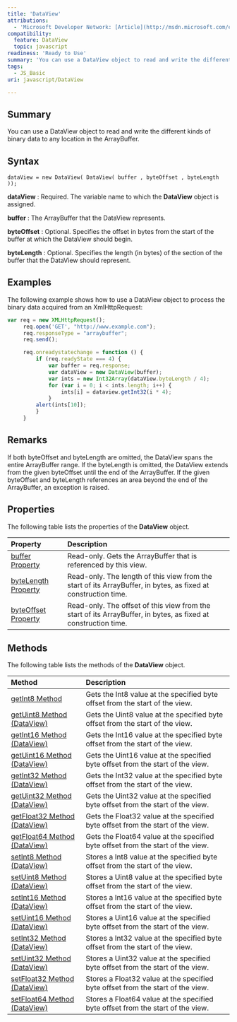 ```yaml
---
title: 'DataView'
attributions:
  - 'Microsoft Developer Network: [Article](http://msdn.microsoft.com/en-us/library/ie/br212463(v=vs.94).aspx)'
compatibility:
  feature: DataView
  topic: javascript
readiness: 'Ready to Use'
summary: 'You can use a DataView object to read and write the different kinds of binary data to any location in the ArrayBuffer.'
tags:
  - JS_Basic
uri: javascript/DataView

---
```

## Summary

You can use a DataView object to read and write the different kinds of binary data to any location in the ArrayBuffer.

## Syntax

    dataView = new DataView( DataView( buffer , byteOffset , byteLength ));

**dataView**
:   Required. The variable name to which the **DataView** object is assigned.

**buffer**
:   The ArrayBuffer that the DataView represents.

**byteOffset**
:   Optional. Specifies the offset in bytes from the start of the buffer at which the DataView should begin.

**byteLength**
:   Optional. Specifies the length (in bytes) of the section of the buffer that the DataView should represent.

## Examples

The following example shows how to use a DataView object to process the binary data acquired from an XmlHttpRequest:

``` js
var req = new XMLHttpRequest();
     req.open('GET', "http://www.example.com");
     req.responseType = "arraybuffer";
     req.send();

     req.onreadystatechange = function () {
         if (req.readyState === 4) {
             var buffer = req.response;
             var dataView = new DataView(buffer);
             var ints = new Int32Array(dataView.byteLength / 4);
             for (var i = 0; i < ints.length; i++) {
                 ints[i] = dataview.getInt32(i * 4);
             }
         alert(ints[10]);
         }
     }
```

## Remarks

If both byteOffset and byteLength are omitted, the DataView spans the entire ArrayBuffer range. If the byteLength is omitted, the DataView extends from the given byteOffset until the end of the ArrayBuffer. If the given byteOffset and byteLength references an area beyond the end of the ArrayBuffer, an exception is raised.

## Properties

The following table lists the properties of the **DataView** object.

|Property|Description|
|:-------|:----------|
|[buffer Property](/javascript/DataView/buffer)|Read-only. Gets the ArrayBuffer that is referenced by this view.|
|[byteLength Property](/javascript/DataView/byteLength)|Read-only. The length of this view from the start of its ArrayBuffer, in bytes, as fixed at construction time.|
|[byteOffset Property](/javascript/DataView/byteOffset)|Read-only. The offset of this view from the start of its ArrayBuffer, in bytes, as fixed at construction time.|

## Methods

The following table lists the methods of the **DataView** object.

|Method|Description|
|:-----|:----------|
|[getInt8 Method](/javascript/DataView/getInt8)|Gets the Int8 value at the specified byte offset from the start of the view.|
|[getUint8 Method (DataView)](/javascript/DataView/getUint8)|Gets the Uint8 value at the specified byte offset from the start of the view.|
|[getInt16 Method (DataView)](/javascript/DataView/getInt16)|Gets the Int16 value at the specified byte offset from the start of the view.|
|[getUint16 Method (DataView)](/javascript/DataView/getUint16)|Gets the Uint16 value at the specified byte offset from the start of the view.|
|[getInt32 Method (DataView)](/javascript/DataView/getInt32)|Gets the Int32 value at the specified byte offset from the start of the view.|
|[getUint32 Method (DataView)](/javascript/DataView/getUint32)|Gets the Uint32 value at the specified byte offset from the start of the view.|
|[getFloat32 Method (DataView)](/javascript/DataView/getFloat32)|Gets the Float32 value at the specified byte offset from the start of the view.|
|[getFloat64 Method (DataView)](/javascript/DataView/getFloat64)|Gets the Float64 value at the specified byte offset from the start of the view.|
|[setInt8 Method (DataView)](/javascript/DataView/setInt8)|Stores a Int8 value at the specified byte offset from the start of the view.|
|[setUint8 Method (DataView)](/javascript/DataView/setUint8)|Stores a Uint8 value at the specified byte offset from the start of the view.|
|[setInt16 Method (DataView)](/javascript/DataView/setInt16)|Stores a Int16 value at the specified byte offset from the start of the view.|
|[setUint16 Method (DataView)](/javascript/DataView/setUint16)|Stores a Uint16 value at the specified byte offset from the start of the view.|
|[setInt32 Method (DataView)](/javascript/DataView/setInt32)|Stores a Int32 value at the specified byte offset from the start of the view.|
|[setUint32 Method (DataView)](/javascript/DataView/setUint32)|Stores a Uint32 value at the specified byte offset from the start of the view.|
|[setFloat32 Method (DataView)](/javascript/DataView/setFloat32)|Stores a Float32 value at the specified byte offset from the start of the view.|
|[setFloat64 Method (DataView)](/javascript/DataView/setFloat64)|Stores a Float64 value at the specified byte offset from the start of the view.|

